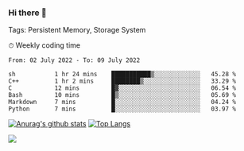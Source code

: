 ### Hi there 👋

Tags: Persistent Memory, Storage System

<!--

[![Anurag's github stats](https://github-readme-stats.vercel.app/api?username=wwyf)](https://github.com/anuraghazra/github-readme-stats)

[![Anurag's github stats](https://github-readme-stats.vercel.app/api?username=wwyf&count_private=true)](https://github.com/anuraghazra/github-readme-stats)


[![Top Langs](https://github-readme-stats.vercel.app/api/top-langs/?username=wwyf&count_private=true&&hide=jupyter%20notebook,html)](https://github.com/anuraghazra/github-readme-stats)



-->


⏱ Weekly coding time

<!--START_SECTION:waka-->

```text
From: 02 July 2022 - To: 09 July 2022

sh           1 hr 24 mins    ███████████▒░░░░░░░░░░░░░   45.28 %
C++          1 hr 2 mins     ████████▒░░░░░░░░░░░░░░░░   33.29 %
C            12 mins         █▓░░░░░░░░░░░░░░░░░░░░░░░   06.54 %
Bash         10 mins         █▒░░░░░░░░░░░░░░░░░░░░░░░   05.69 %
Markdown     7 mins          █░░░░░░░░░░░░░░░░░░░░░░░░   04.24 %
Python       7 mins          █░░░░░░░░░░░░░░░░░░░░░░░░   03.97 %
```

<!--END_SECTION:waka-->



[![Anurag's github stats](https://github-readme-stats.vercel.app/api?username=wwyf&count_private=true&show_icons=true&hide_border=true)](https://github.com/anuraghazra/github-readme-stats) [![Top Langs](https://github-readme-stats.vercel.app/api/top-langs/?username=wwyf&count_private=true&hide=jupyter%20notebook,html,OpenEdge%20ABL&langs_count=10&layout=compact&hide_border=true)](https://github.com/anuraghazra/github-readme-stats)

<!--

[![willianrod's wakatime stats](https://github-readme-stats.vercel.app/api/wakatime?username=wwyf)](https://github.com/anuraghazra/github-readme-stats)


-->

![](https://hit.yhype.me/github/profile?user_id=23121291)
